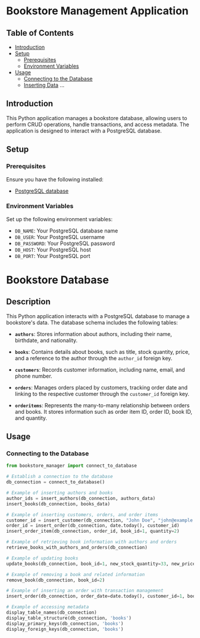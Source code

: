 # Bookstore Management Application
## Table of Contents

- [Introduction](#introduction)
- [Setup](#setup)
  - [Prerequisites](#prerequisites)
  - [Environment Variables](#environment-variables)
- [Usage](#usage)
  - [Connecting to the Database](#connecting-to-the-database)
  - [Inserting Data](#inserting-data)
  ...


## Introduction

This Python application manages a bookstore database, allowing users to perform CRUD operations, handle transactions, and access metadata. The application is designed to interact with a PostgreSQL database.

## Setup

### Prerequisites

Ensure you have the following installed:

- [PostgreSQL database](https://www.postgresql.org/)

### Environment Variables

Set up the following environment variables:

- `DB_NAME`: Your PostgreSQL database name
- `DB_USER`: Your PostgreSQL username
- `DB_PASSWORD`: Your PostgreSQL password
- `DB_HOST`: Your PostgreSQL host
- `DB_PORT`: Your PostgreSQL port

# Bookstore Database

## Description

This Python application interacts with a PostgreSQL database to manage a bookstore's data. The database schema includes the following tables:

- **`authors`**: Stores information about authors, including their name, birthdate, and nationality.

- **`books`**: Contains details about books, such as title, stock quantity, price, and a reference to the author through the `author_id` foreign key.

- **`customers`**: Records customer information, including name, email, and phone number.

- **`orders`**: Manages orders placed by customers, tracking order date and linking to the respective customer through the `customer_id` foreign key.

- **`orderitems`**: Represents the many-to-many relationship between orders and books. It stores information such as order item ID, order ID, book ID, and quantity.


## Usage

### Connecting to the Database

```python
from bookstore_manager import connect_to_database

# Establish a connection to the database
db_connection = connect_to_database()

# Example of inserting authors and books
author_ids = insert_authors(db_connection, authors_data)
insert_books(db_connection, books_data)

# Example of inserting customers, orders, and order items
customer_id = insert_customer(db_connection, "John Doe", "john@example.com", "+1234567890")
order_id = insert_order(db_connection, date.today(), customer_id)
insert_order_item(db_connection, order_id, book_id=1, quantity=2)

# Example of retrieving book information with authors and orders
retrieve_books_with_authors_and_orders(db_connection)

# Example of updating books
update_books(db_connection, book_id=1, new_stock_quantity=33, new_price=19.99)

# Example of removing a book and related information
remove_book(db_connection, book_id=2)

# Example of inserting an order with transaction management
insert_order(db_connection, order_date=date.today(), customer_id=1, book_id=1, quantity=2)

# Example of accessing metadata
display_table_names(db_connection)
display_table_structure(db_connection, 'books')
display_primary_keys(db_connection, 'books')
display_foreign_keys(db_connection, 'books')

